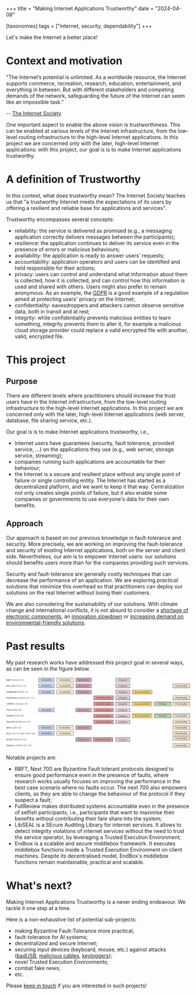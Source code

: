 +++
title = "Making Internet Applications Trustworthy"
date = "2024-04-08"

[taxonomies]
tags = ["internet, security, dependability"]
+++

Let's make the Internet a better place!

<!-- more -->

# Context and motivation

"The Internet’s potential is unlimited. As a worldwide resource, the Internet supports commerce,
recreation, research, education, entertainment, and everything in between. But with different
stakeholders and competing demands of the network, safeguarding the future of the Internet can seem
like an impossible task."

-- [The Internet Society](https://www.internetsociety.org/wp-content/uploads/2021/11/Enablers-of-OGST-EN.pdf)

One important aspect to enable the above vision is trustworthiness. This can be
enabled at various levels of the Internet infrastructure, from the low-level
routing infrastructure to the high-level Internet applications. In this project
we are concerned only with the later, high-level Internet applications: with
this project, our goal is is to make Internet applications trustworthy.

# A definition of Trustworthy

In this context, what does trustworthy mean? The Internet Society teaches us
that "a trustworthy Internet meets the expectations of its users by offering a
resilient and reliable base for applications and services".

Trustworthy encompasses several concepts:
- reliability: the service is delivered as promised (e.g., a messaging
  application correctly delivers messages between the participants);
- resilience: the application continues to deliver its service even in the
  presence of errors or malicious behaviours;
- availability: the application is ready to answer users' requests;
- accountability: application operators and users can be identified and held
  responsible for their actions;
- privacy: users can control and understand what information about them is
  collected, how it is collected, and can control how this information is used
  and shared with others. Users might also prefer to remain anonymous. As an
  example, the [GDPR](https://gdpr-info.eu/) is a good example of a regulation
  aimed at protecting users' privacy on the Internet;
- confidentiality: eavesdroppers and attackers cannot observe sensitive data,
  both in transit and at rest;
- integrity: while confidentiality prevents malicious entities to learn
  something, integrity prevents them to alter it, for example a malicious cloud
  storage provider could replace a valid encrypted file with another, valid,
  encrypted file.

# This project

## Purpose

There are different levels where practitioners should increase the trust users
have in the Internet infrastructure, from the low-level routing infrastructure
to the high-level Internet applications. In this project we are concerned only
with the later, high-level Internet applications (web server, database, file
sharing service, etc.).

Our goal is is to make Internet applications trustworthy, i.e.,
- Internet users have guarantees (security, fault tolerance, provided service,
  ...) on the applications they use (e.g., web server, storage service,
  streaming);
- companies running such applications are accountable for their behaviour;
- the Internet is a secure and resilient place without any single point of
  failure or single controlling entity. The Internet has started as a
  decentralized platform, and we want to keep it that way. Centralization not
  only creates single points of failure, but it also enable some companies or
  governments to use everyone's data for their own benefits.

## Approach

Our approach is based on our previous knowledge in fault-tolerance and
security. More precisely, we are working on improving the fault-tolerance and
security of existing Internet applications, both on the server and client side.
Nevertheless, our aim is to empower Internet users: our solutions should
benefits users more than for the companies providing such services.

Security and fault-tolerance are generally costly techniques that can decrease
the performance of an application. We are exploring *practical* solutions that
minimize this overhead so that practitioners can deploy our solutions on the
real Internet without losing their customers.

We are also considering the sustainability of our solutions. With climate
change and international conflicts, it is not absurd to consider a [shortage of
electronic
components](https://en.wikipedia.org/wiki/2020%E2%80%932023_global_chip_shortage),
an [innovation
slowdown](https://www.zdnet.com/article/as-moores-law-slows-high-end-applications-may-feel-the-effect-mit-scientist-warns/)
or [increasing demand on environmental-friendly
solutions](https://news.mit.edu/2022/how-can-we-reduce-carbon-footprint-global-computing-0428).

# Past results

My past research works have addressed this project goal in several ways, as can be seen in the figure below.

![Past research](https://raw.githubusercontent.com/plaublin/plaublin.github.io/main/static/images/2024-04-09_pastresearch.jpg)

Notable projects are:
- RBFT, Next 700 are Byzantine Fault tolerant protocols designed to
  ensure good performance even in the presence of faults, where research works
  usually focuses on improving the performance in the best case scenario where
  no faults occur. The next 700 also empowers clients, as they are able to
  change the behaviour of the protocol if they suspect a fault;
- FullReview makes distributed systems accountable even in the presence of
  selfish participants, i.e., participants that want to maximise their benefits
  without contributing their fare share into the system;
- LibSEAL is a SEcure Auditing Library for internet services. It allows to
  detect integrity violations of internet services without the need to trust
  the service operator, by leveraging a Trusted Execution Environment;
- Endbox is a scalable and secure middlebox framework. It executes middlebox
  functions inside a Trusted Execution Environment on client machines. Despite
  its decentralised model, EndBox's middlebox functions remain maintainable,
  practical and scalable.

# What's next?

Making Internet Applications Trustworthy is a never ending endeavour. We tackle it one step at a time.

Here is a non-exhaustive list of potential sub-projects:
- making Byzantine Fault-Tolerance more practical;
- fault-tolerance for AI systems;
- decentralized and secure Internet;
- securing input devices (keyboard, mouse, etc.) against attacks
  ([badUSB](https://en.wikipedia.org/wiki/BadUSB), [malicious
  cables](https://counterespionage.com/malicious-usb-cables/),
  [keyloggers](https://en.wikipedia.org/wiki/Keystroke_logging));
- novel Trusted Execution Environments;
- combat fake news;
- etc.

Please [keep in touch](mailto:pierrelouis@iij.ad.jp) if you are interested in such projects!
